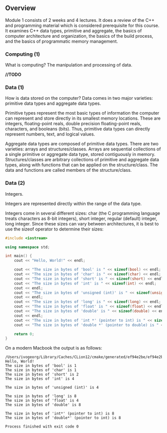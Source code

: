 ## Overview

Module 1 consists of 2 weeks and 4 lectures. It does a review of the C++ and programming material which is considered prerequisite for this course. It examines C++ data types, primitive and aggregate, the basics of computer architecture and organization, the basics of the build process, and the basics of programmatic memory management.

### Computing (1)

What is computing? The manipulation and processing of data.

**//TODO**

### Data (1)

How is data stored on the computer? Data comes in two major varieties: primitive data types and aggregate data types.

Primitive types represent the most basic types of information the computer can represent and store directly in its smallest memory locations. These are integers, floating-point reals, double precision floating-point reals, characters, and booleans (bits). Thus, primitive data types can directly represent numbers, text, and logical values.

Aggregate data types are composed of primitive data types. There are two varieties: arrays and structures/classes. Arrays are sequential collections of a single primitive or aggregate data type, stored contiguously in memory. Structures/classes are arbitrary collections of primitive and aggregate data types, along with functions that can be applied on the structure/class. The data and functions are called members of the structure/class.

### Data (2)

Integers.

Integers are represented directly within the range of the data type.

Integers come in several different sizes: char (the C programming language treats characters as 8-bit integers), short integer, regular (default) integer, long integer. Since these sizes can vary between architectures, it is best to use the sizeof operator to determine their sizes:

```c++
#include <iostream>

using namespace std;

int main() {
    cout << "Hello, World!" << endl;

    cout << "The size in bytes of 'bool' is " << sizeof(bool) << endl;
    cout << "The size in bytes of 'char' is " << sizeof(char) << endl;
    cout << "The size in bytes of 'short' is " << sizeof(short) << endl;
    cout << "The size in bytes of 'int' is " << sizeof(int) << endl;
    cout << endl;
    cout << "The size in bytes of 'unsigned (int)' is " << sizeof(unsigned) << endl;
    cout << endl;
    cout << "The size in bytes of 'long' is " << sizeof(long) << endl;
    cout << "The size in bytes of 'float' is " << sizeof(float) << endl;
    cout << "The size in bytes of 'double' is " << sizeof(double) << endl;
    cout << endl;
    cout << "The size in bytes of 'int *' (pointer to int) is " << sizeof(int*) << endl;
    cout << "The size in bytes of 'double *' (pointer to double) is " << sizeof(double*) << endl;

    return 0;
}
```

On a modern Macbook the output is as follows:

```
/Users/ivogeorg/Library/Caches/CLion12/cmake/generated/ef94e2be/ef94e2be/Debug/sizetest
Hello, World!
The size in bytes of 'bool' is 1
The size in bytes of 'char' is 1
The size in bytes of 'short' is 2
The size in bytes of 'int' is 4

The size in bytes of 'unsigned (int)' is 4

The size in bytes of 'long' is 8
The size in bytes of 'float' is 4
The size in bytes of 'double' is 8

The size in bytes of 'int*' (pointer to int) is 8
The size in bytes of 'double*' (pointer to int) is 8

Process finished with exit code 0
```
